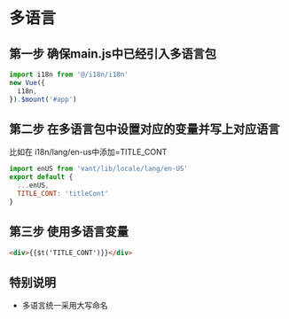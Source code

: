 # 多语言

## 第一步 确保main.js中已经引入多语言包

```js
import i18n from '@/i18n/i18n'
new Vue({
  i18n,
}).$mount('#app')
```

## 第二步 在多语言包中设置对应的变量并写上对应语言

比如在 i18n/lang/en-us中添加=TITLE_CONT

```js
import enUS from 'vant/lib/locale/lang/en-US'
export default {
  ...enUS,
  TITLE_CONT: 'titleCont'
}
```

## 第三步 使用多语言变量

```html
<div>{{$t('TITLE_CONT')}}</div>
```

## 特别说明

* 多语言统一采用大写命名

